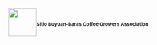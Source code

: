 <html>
<header>
    <div>
    <img src="logo.png" class="illustration">
    <h1>Sitio Buyuan-Baras Coffee Growers Association</h1>
    </div>
</header>
    <style>
        div{
            font-size:0.3rem;
            display:flex;
            align-items: center;
            margin-bottom:1rem;

        }

        header img{
            height:3.5rem;
            width:3.5rem;
        }
        
        body{
      display: flex;
      flex-direction: column;
      align-items: center;
      justify-content: center;
      min-height: 50vh;
      font-family: "calibri light";

        }
h1, h2 {
            text-align: center;
            font-family: "Arial";
        }

        table {
            width: 60%;
            margin: 40px auto;
            border-collapse: collapse;
            font-family: 'arial';
            box-shadow: 0 4px 8px rgba(0, 0, 0, 0.1); /* Subtle shadow */
        }

        th, td {
            padding: 12px 20px;  /* Larger padding for better readability */
            text-align: left;
            border-bottom: 1px solid #ddd; /* Light gray bottom borders */
        }

        th {
            background-color: #f4f4f4; /* Light gray background for headers */
            color: #333;
            font-weight: bold;
        }

        .month{
            display:flex;
        }
        td:first-child {
            text-align: left; /* Align the 'Item' column to the left */
        }

        tr:hover {
            background-color: #f9f9f9; /* Hover effect for rows */
        }

        tr:nth-child(even) {
            background-color: #f9f9f9; /* Alternate row colors for better readability */
        }

        tr:nth-child(odd) {
            background-color: #ffffff;
        }

        caption {
            font-size: 24px;
            font-weight: bold;
            margin-bottom: 10px;
        }

       
    </style>
    </html>
<?php
// Connect to the database
$connection = mysqli_connect("localhost", "root", "", "coffee_growers");
if (!$connection) {
    die("Connection failed: " . mysqli_connect_error());
}

// Fetch data from the "bought" table
$boughtData = mysqli_query($connection, "SELECT beans_price, quantity FROM bought");

// Fetch data from the "sold" table
$soldData = mysqli_query($connection, "SELECT price, qnty FROM sold");

// Initialize totals
$totalRevenue = 0;
$totalCOGS = 0;

// Calculate total revenue from the "sold" table
while ($row = mysqli_fetch_assoc($soldData)) {
    $totalRevenue += (float) $row['price'] * (float) $row['qnty'];

}

// Calculate total cost of goods sold (COGS) from the "bought" table
while ($row = mysqli_fetch_assoc($boughtData)) {
    $totalCOGS += (float) $row['beans_price'] * (float) $row['quantity'];
}

// Calculate net income
$netIncome = $totalRevenue - $totalCOGS;

// Get current month and year
$currentMonth = date("F");
$currentYear = date("Y");

// Display the income statement
echo "<h1>Income Statement</h1>";
echo "<h2>For the Period of </h2>";
echo '<select name="month" class="month">';
for ($m = 1; $m <= 12; $m++) {
    $monthName = date("F", mktime(0, 0, 0, $m, 1));
    $selected = ($monthName == $currentMonth) ? 'selected' : '';
    echo '<option value="' . $monthName . '" ' . $selected . '>' . $monthName . '</option>';
}
echo '</select>';

// Generate years dropdown (e.g., 2000 to 2030)
echo '<select name="year" class="month">';
for ($y = 2000; $y <= 2030; $y++) {
    $selected = ($y == $currentYear) ? 'selected' : '';
    echo '<option value="' . $y . '" ' . $selected . '>' . $y . '</option>';
}
echo '</select>';
echo "<table border='1' style='width: 50%; border-collapse: collapse;'>";
echo "<tr><th>Item</th><th>Amount (₱)</th></tr>";
echo "<tr><td><b>Revenue</b></td><td></td></tr>";
echo "<tr><td>Total Sales</td><td style='text-align: right;'>₱" . number_format($totalRevenue, 2) . "</td></tr>";
echo "<tr><td><b>Expenses</b></td><td></td></tr>";
echo "<tr><td>Cost of Goods Sold</td><td style='text-align: right;'>₱" . number_format($totalCOGS, 2) . "</td></tr>";
echo "<tr><td><b>Net Income</b></td><td style='text-align: right;'>₱" . number_format($netIncome, 2) . "</td></tr>";
echo "</table>";

// Close the database connection
mysqli_close($connection);
?>

<script>
   function printDiv(){
      printButton.style.visibility = 'hidden';
      window.print();
      printButton.style.visibility = 'visible';
    }
</script>
<div>
<input id="printButton" type="button" value="Print Result" onclick="printDiv()"/>
</div>
</body>
</html>
